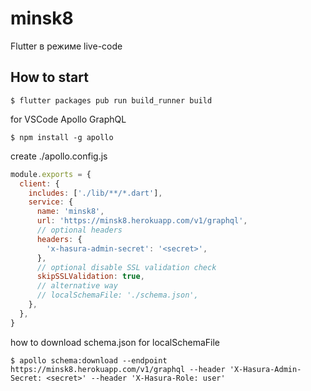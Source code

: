 # minsk8

Flutter в режиме live-code

## How to start

```
$ flutter packages pub run build_runner build
```

for VSCode Apollo GraphQL

```
$ npm install -g apollo
```

create ./apollo.config.js

```js
module.exports = {
  client: {
    includes: ['./lib/**/*.dart'],
    service: {
      name: 'minsk8',
      url: 'https://minsk8.herokuapp.com/v1/graphql',
      // optional headers
      headers: {
        'x-hasura-admin-secret': '<secret>',
      },
      // optional disable SSL validation check
      skipSSLValidation: true,
      // alternative way
      // localSchemaFile: './schema.json',
    },
  },
}
```

how to download schema.json for localSchemaFile

`$ apollo schema:download --endpoint https://minsk8.herokuapp.com/v1/graphql --header 'X-Hasura-Admin-Secret: <secret>' --header 'X-Hasura-Role: user'`
